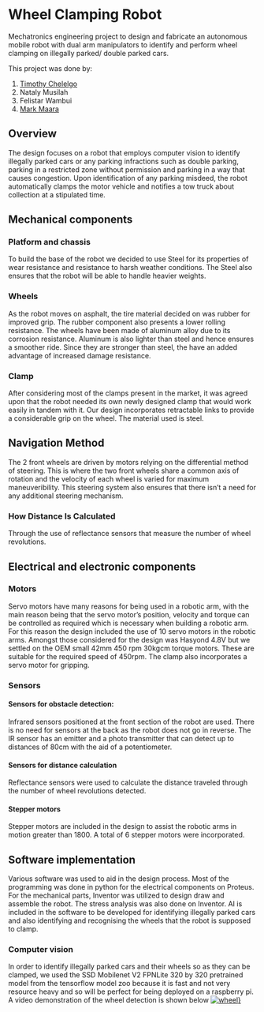 # Wheel Clamping Robot
Mechatronics engineering project to design and fabricate an autonomous mobile robot with dual arm manipulators to identify and perform wheel clamping on illegally parked/ double parked cars.

This project was done by:
1. [Timothy Chelelgo](https://www.linkedin.com/in/timothy-chelelgo-49872222b/)
2. Nataly Musilah
3. Felistar Wambui
4. [Mark Maara](https://linkedin.com/in/mark-maara-42b235153/)

## Overview
The design focuses on a robot that employs computer vision to identify illegally parked cars or any parking infractions such as double parking, parking in a restricted zone without permission and parking in a way that causes congestion. Upon identification of any parking misdeed, the robot automatically clamps the motor vehicle and notifies a tow truck about collection at a stipulated time.

## Mechanical components
### Platform and chassis

To build the base of the robot we decided to use Steel for its properties of wear resistance and resistance to harsh weather conditions. The Steel also ensures that the robot will be able to handle heavier weights.

### Wheels

As the robot moves on asphalt, the tire material decided on was rubber for improved grip. The rubber component also presents a lower rolling resistance. 
The wheels have been made of aluminum alloy due to its corrosion resistance. Aluminum is also lighter than steel and hence ensures a smoother ride. Since they are stronger than steel, the have an added advantage of increased damage resistance.
### Clamp

After considering most of the clamps present in the market, it was agreed upon that the robot needed its own newly designed clamp that would work easily in tandem with it. 
Our design incorporates retractable links to provide a considerable grip on the wheel. 
The material used is steel.
## Navigation Method

The 2 front wheels are driven by motors relying on the differential method of steering. This is where the two front wheels share a common axis of rotation and the velocity of each wheel is varied for maximum maneuveribility. This steering system also ensures that there isn’t a need for any additional steering mechanism. 
### How Distance Is Calculated 
Through the use of reflectance sensors that measure the number of wheel revolutions.

## Electrical and electronic components
### Motors
Servo motors have many reasons for being used in a robotic arm, with the main reason being that the servo motor’s position, velocity and torque can be controlled as required which is necessary when building a robotic arm.
For this reason the design included the use of 10 servo motors in the robotic arms. 
Amongst those considered for the design was Hasyond 4.8V but we settled on the OEM small 42mm 450 rpm 30kgcm torque motors. These are suitable for the required speed of 450rpm.
The clamp also incorporates a servo motor for gripping.  
### Sensors
#### Sensors for obstacle detection: 
Infrared sensors positioned at the front section of the robot are used. There is no need for sensors at the back as the robot does not go in reverse. The IR sensor has an emitter and a photo transmitter that can detect up to distances of 80cm with the aid of a potentiometer. 
#### Sensors for distance calculation
Reflectance sensors were used to calculate the distance traveled through the number of wheel revolutions detected. 
#### Stepper motors
Stepper motors are included in the design to assist the robotic arms in motion greater than 1800. 
A total of 6 stepper motors were incorporated.
## Software implementation
Various software was used to aid in the design process. Most of the programming was done in python for the electrical components on Proteus. 
For the mechanical parts, Inventor was utilized to design draw and assemble the robot. 
The stress analysis was also done on Inventor. 
AI is included in the software to be developed for identifying illegally parked cars and also identifying and recognising the wheels that the robot is supposed to clamp.
### Computer vision
In order to identify illegally parked cars and their wheels so as they can be clamped, we used the SSD Mobilenet V2 FPNLite 320 by 320 pretrained model from the tensorflow model zoo because it is fast and not very resource heavy and so will be perfect for being deployed on a raspberry pi.
A video demonstration of the wheel detection is shown below
[![wheel](https://user-images.githubusercontent.com/68475422/150664716-e73301e9-b6bc-4a85-af37-4dc06b7f7d0d.png)}](https://youtu.be/PrjFQIVXV1U)
